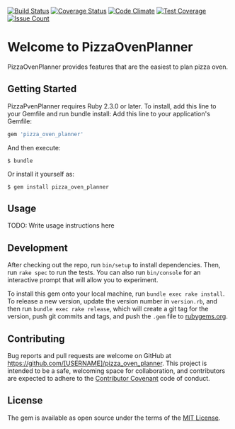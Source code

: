 [![Build Status](https://travis-ci.org/hirokishirai/pizza-oven-planner.svg?branch=master)](https://travis-ci.org/hirokishirai/pizza-oven-planner)
[![Coverage Status](https://coveralls.io/repos/github/hirokishirai/pizza-oven-planner/badge.svg?branch=master)](https://coveralls.io/github/hirokishirai/pizza-oven-planner?branch=master)
[![Code Climate](https://codeclimate.com/github/hirokishirai/pizza-oven-planner/badges/gpa.svg)](https://codeclimate.com/github/hirokishirai/pizza-oven-planner) [![Test Coverage](https://codeclimate.com/github/hirokishirai/pizza-oven-planner/badges/coverage.svg)](https://codeclimate.com/github/hirokishirai/pizza-oven-planner/coverage) [![Issue Count](https://codeclimate.com/github/hirokishirai/pizza-oven-planner/badges/issue_count.svg)](https://codeclimate.com/github/hirokishirai/pizza-oven-planner)
# Welcome to PizzaOvenPlanner
PizzaOvenPlanner provides features that are the easiest to plan pizza oven.

## Getting Started
PizzaPvenPlanner requires Ruby 2.3.0 or later. To install, add this line to your Gemfile and run bundle install:
Add this line to your application's Gemfile:

```ruby
gem 'pizza_oven_planner'
```

And then execute:

    $ bundle

Or install it yourself as:

    $ gem install pizza_oven_planner

## Usage

TODO: Write usage instructions here

## Development

After checking out the repo, run `bin/setup` to install dependencies. Then, run `rake spec` to run the tests. You can also run `bin/console` for an interactive prompt that will allow you to experiment.

To install this gem onto your local machine, run `bundle exec rake install`. To release a new version, update the version number in `version.rb`, and then run `bundle exec rake release`, which will create a git tag for the version, push git commits and tags, and push the `.gem` file to [rubygems.org](https://rubygems.org).

## Contributing

Bug reports and pull requests are welcome on GitHub at https://github.com/[USERNAME]/pizza_oven_planner. This project is intended to be a safe, welcoming space for collaboration, and contributors are expected to adhere to the [Contributor Covenant](http://contributor-covenant.org) code of conduct.


## License

The gem is available as open source under the terms of the [MIT License](http://opensource.org/licenses/MIT).

